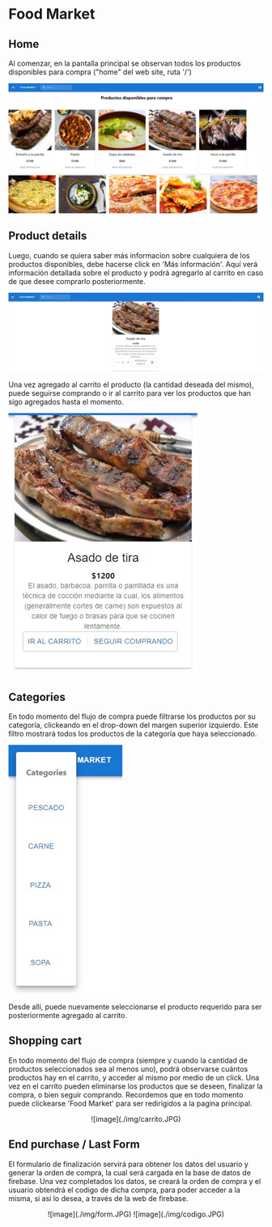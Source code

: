 # Food Market

## Home
Al comenzar, en la pantalla principal se observan todos los productos disponibles para compra ("home" del web site, ruta '/')

![image](./img/home.JPG)

## Product details
Luego, cuando se quiera saber más informacion sobre cualquiera de los productos disponibles, debe hacerse click en 'Más información'. Aquí verá información detallada sobre el producto y podrá agregarlo al carrito en caso de que desee comprarlo posteriormente.

![image](./img/detail.JPG)

Una vez agregado al carrito el producto (la cantidad deseada del mismo), puede seguirse comprando o ir al carrito para ver los productos que han sigo agregados hasta el momento.

![image](./img/detail2.JPG)

## Categories

En todo momento del flujo de compra puede filtrarse los productos por su categoría, clickeando en el drop-down del margen superior izquierdo. Este filtro mostrará todos los productos de la categoría que haya seleccionado. 

![image](./img/categories.JPG)

Desde allí, puede nuevamente seleccionarse el producto requerido para ser posteriormente agregado al carrito.

## Shopping cart

En todo momento del flujo de compra (siempre y cuando la cantidad de productos seleccionados sea al menos uno), podrá observarse cuántos productos hay en el carrito, y acceder al mismo por medio de un click.
Una vez en el carrito pueden eliminarse los productos que se deseen, finalizar la compra, o bien seguir comprando. Recordemos que en todo momento puede clickearse 'Food Market' para ser redirigidos a la pagina principal.

<p align="center">
![image](./img/carrito.JPG)
<p align="center">


## End purchase / Last Form

El formulario de finalización servirá para obtener los datos del usuario y generar la orden de compra, la cual será cargada en la base de datos de firebase.
Una vez completados los datos, se creará la orden de compra y el usuario obtendrá el codigo de dicha compra, para poder acceder a la misma, si así lo desea, a través de la web de firebase.

<p align="center">
![image](./img/form.JPG)
![image](./img/codigo.JPG)
<p align="center">


